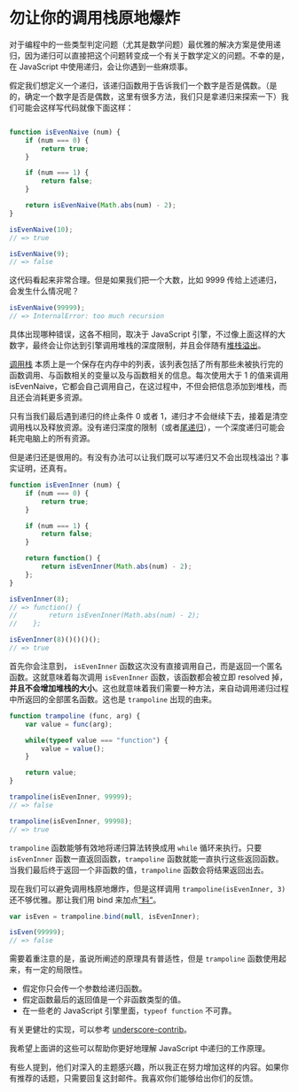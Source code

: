 # 勿让你的调用栈原地爆炸

对于编程中的一些类型判定问题（尤其是数学问题）最优雅的解决方案是使用递归，因为递归可以直接把这个问题转变成一个有关于数学定义的问题。不幸的是，在 JavaScript 中使用递归，会让你遇到一些麻烦事。

假定我们想定义一个递归，该递归函数用于告诉我们一个数字是否是偶数。（是的，确定一个数字是否是偶数，这里有很多方法，我们只是拿递归来探索一下）我们可能会这样写代码就像下面这样：

```javascript

function isEvenNaive (num) {
    if (num === 0) {
        return true;
    }

    if (num === 1) {
        return false;
    }

    return isEvenNaive(Math.abs(num) - 2);
}

isEvenNaive(10);
// => true

isEvenNaive(9);
// => false
```

这代码看起来非常合理。但是如果我们把一个大数，比如 9999 传给上述递归，会发生什么情况呢？

```javascript
isEvenNaive(99999);
// => InternalError: too much recursion
```

具体出现哪种错误，这各不相同，取决于 JavaScript 引擎，不过像上面这样的大数字，最终会让你达到引擎调用堆栈的深度限制，并且会伴随有[堆栈溢出](http://en.wikipedia.org/wiki/Stack_overflow)。

[调用栈](http://en.wikipedia.org/wiki/Call_stack) 本质上是一个保存在内存中的列表，该列表包括了所有那些未被执行完的函数调用、与函数相关的变量以及与函数相关的信息。每次使用大于 1 的值来调用 isEvenNaive，它都会自己调用自己，在这过程中，不但会把信息添加到堆栈，而且还会消耗更多资源。

只有当我们最后遇到递归的终止条件 0 或者 1，递归才不会继续下去，接着是清空调用栈以及释放资源。没有递归深度的限制（或者[尾递归](http://stackoverflow.com/questions/310974/what-is-tail-call-optimization)），一个深度递归可能会耗完电脑上的所有资源。

但是递归还是很用的。有没有办法可以让我们既可以写递归又不会出现栈溢出？事实证明，还真有。

```javascript
function isEvenInner (num) {
    if (num === 0) {
        return true;
    }

    if (num === 1) {
        return false;
    }

    return function() {
        return isEvenInner(Math.abs(num) - 2);
    };
}

isEvenInner(8);
// => function() {
//        return isEvenInner(Math.abs(num) - 2);
//    };

isEvenInner(8)()()()();
// => true
```

首先你会注意到， `isEvenInner` 函数这次没有直接调用自己，而是返回一个匿名函数。这就意味着每次调用 `isEvenInner` 函数，该函数都会被立即 resolved 掉，**并且不会增加堆栈的大小**。这也就意味着我们需要一种方法，来自动调用递归过程中所返回的全部匿名函数。这也是 `trampoline` 出现的由来。

```javascript
function trampoline (func, arg) {
    var value = func(arg);

    while(typeof value === "function") {
        value = value();
    }

    return value;
}

trampoline(isEvenInner, 99999);
// => false

trampoline(isEvenInner, 99998);
// => true
```

`trampoline` 函数能够有效地将递归算法转换成用 `while` 循环来执行。只要 `isEvenInner` 函数一直返回函数，`trampoline` 函数就能一直执行这些返回函数。当我们最后终于返回一个非函数的值，`trampoline` 函数会将结果返回出去。

现在我们可以避免调用栈原地爆炸，但是这样调用 `trampoline(isEvenInner, 3)` 还不够优雅。那让我们用 bind 来加点[”料“](http://designpepper.com/blog/drips/partial-application-with-function-bind)。

```javascript
var isEven = trampoline.bind(null, isEvenInner);

isEven(99999);
// => false
```

需要着重注意的是，虽说所阐述的原理具有普适性，但是 `trampoline` 函数使用起来，有一定的局限性。

* 假定你只会传一个参数给递归函数。
* 假定函数最后的返回值是一个非函数类型的值。
* 在一些老的 JavaScript 引擎里面，`typeof function` 不可靠。

有关更健壮的实现，可以参考 [underscore-contrib](http://documentcloud.github.io/underscore-contrib/#trampoline)。

我希望上面讲的这些可以帮助你更好地理解 JavaScript 中递归的工作原理。

有些人提到，他们对深入的主题感兴趣，所以我正在努力增加这样的内容。如果你有推荐的话题，只需要回复这封邮件。我喜欢你们能够给出你们的反馈。